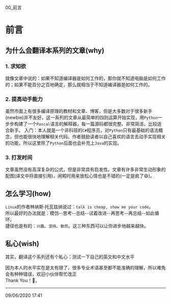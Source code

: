 00_前言

# 前言  

## 为什么会翻译本系列的文章(why)  

### 1. 求知欲 
就像文章中说的：如果不知道编译器是如何工作的，那你就不知道电脑是如何工作的；如果不能百分之百地确定，那么就相当于不知道编译器是如何工作的。  

### 2. 提高动手能力  
虽然市面上有很多编译原理的教材和文章、博客，但是大多数对于很多新手(newbie)并不友好。这一系列的文章从最简单的四则运算开始实现，用`Python`一步步构建了一个`Pascal`语言的解释器，每一篇源码都很完整、非常简洁，比较适合新手。   入门：本人就是一个非科班的`C#`程序员，对`Python`只有最基础的语法概念，但也能很快地理解相关代码。作者鼓励读者以自己喜欢的语言去动手实现相关的功能，所以这里除了`Python`后面也会补充上`Java`的实现。  

### 3. 打发时间  
文章虽然没有高深复杂的公式，但是非常具有启发性。文章有许多非常生动形象的配图(译文中将直接引用)，闲暇时用来放松心情也是不错的(一定是疯了😄)。  

## 怎么学习(how)  

`Linux`的作者林纳斯·托瓦兹纳说过：`talk is cheap, show me your code`。  
所以最好的办法就是：模仿--思考--总结--试着改进--再思考--再总结--如此循环。  
捷径也是有的：`兴趣`、`坚持`、`勤劳`。这三种东西可以让你进步地越来越快。  

## 私心(wish)  

 其实，翻译这个系列还有个私心：测试一下自己的英文和中文水平  

 因为本人的水平实在是太有限了，很多专业术语甚至都不能准确的理解，所以难免会有种种错误，欢迎小伙伴帮忙改正  
 Thank You！🙏，   

-----  
09/06/2020 17:41